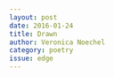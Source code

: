 ```yaml
---
layout: post 
date: 2016-01-24
title: Drawn
author: Veronica Noechel
category: poetry
issue: edge
---
```

